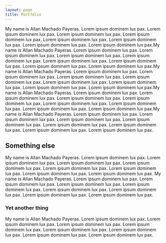 ```yaml
---
layout: page
title: Portfolio
---
```


My name is Allan Machado Payeras. Lorem ipsum dominem lux pax. Lorem ipsum dominem lux pax. Lorem ipsum dominem lux pax. Lorem ipsum dominem lux pax. Lorem ipsum dominem lux pax. Lorem ipsum dominem lux pax. Lorem ipsum dominem lux pax. Lorem ipsum dominem lux pax.My name is Allan Machado Payeras. Lorem ipsum dominem lux pax. Lorem ipsum dominem lux pax. Lorem ipsum dominem lux pax. Lorem ipsum dominem lux pax. Lorem ipsum dominem lux pax. Lorem ipsum dominem lux pax. Lorem ipsum dominem lux pax. Lorem ipsum dominem lux pax.My name is Allan Machado Payeras. Lorem ipsum dominem lux pax. Lorem ipsum dominem lux pax. Lorem ipsum dominem lux pax. Lorem ipsum dominem lux pax. Lorem ipsum dominem lux pax. Lorem ipsum dominem lux pax. Lorem ipsum dominem lux pax. Lorem ipsum dominem lux pax.My name is Allan Machado Payeras. Lorem ipsum dominem lux pax. Lorem ipsum dominem lux pax. Lorem ipsum dominem lux pax. Lorem ipsum dominem lux pax. Lorem ipsum dominem lux pax. Lorem ipsum dominem lux pax. Lorem ipsum dominem lux pax. Lorem ipsum dominem lux pax.My name is Allan Machado Payeras. Lorem ipsum dominem lux pax. Lorem ipsum dominem lux pax. Lorem ipsum dominem lux pax. Lorem ipsum dominem lux pax. Lorem ipsum dominem lux pax. Lorem ipsum dominem lux pax. Lorem ipsum dominem lux pax. Lorem ipsum dominem lux pax.

## Something else

My name is Allan Machado Payeras. Lorem ipsum dominem lux pax. Lorem ipsum dominem lux pax. Lorem ipsum dominem lux pax. Lorem ipsum dominem lux pax. Lorem ipsum dominem lux pax. Lorem ipsum dominem lux pax. Lorem ipsum dominem lux pax. Lorem ipsum dominem lux pax.
My name is Allan Machado Payeras. Lorem ipsum dominem lux pax. Lorem ipsum dominem lux pax. Lorem ipsum dominem lux pax. Lorem ipsum dominem lux pax. Lorem ipsum dominem lux pax. Lorem ipsum dominem lux pax. Lorem ipsum dominem lux pax. Lorem ipsum dominem lux pax.

### Yet another thing

My name is Allan Machado Payeras. Lorem ipsum dominem lux pax. Lorem ipsum dominem lux pax. Lorem ipsum dominem lux pax. Lorem ipsum dominem lux pax. Lorem ipsum dominem lux pax. Lorem ipsum dominem lux pax. Lorem ipsum dominem lux pax. Lorem ipsum dominem lux pax.
